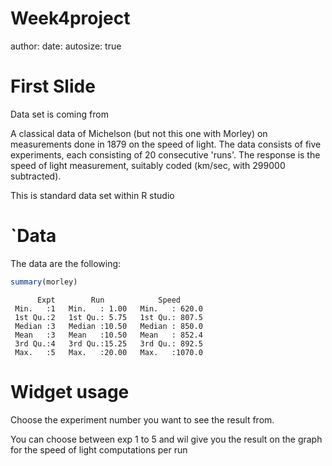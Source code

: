 Week4project
========================================================
author: 
date: 
autosize: true

First Slide
========================================================

Data set is coming from 

A classical data of Michelson (but not this one with Morley) on measurements done in 1879 on the speed of light. The data consists of five experiments, each consisting of 20 consecutive 'runs'. The response is the speed of light measurement, suitably coded (km/sec, with 299000 subtracted).

This is standard data set within R studio

`Data
========================================================
The data are the following:

```r
summary(morley)
```

```
      Expt        Run            Speed       
 Min.   :1   Min.   : 1.00   Min.   : 620.0  
 1st Qu.:2   1st Qu.: 5.75   1st Qu.: 807.5  
 Median :3   Median :10.50   Median : 850.0  
 Mean   :3   Mean   :10.50   Mean   : 852.4  
 3rd Qu.:4   3rd Qu.:15.25   3rd Qu.: 892.5  
 Max.   :5   Max.   :20.00   Max.   :1070.0  
```


Widget usage
========================================================
Choose the experiment number you want to see the result from. 

You can choose between exp 1 to 5 and wil give you the result on the graph
for the speed of light computations per run





